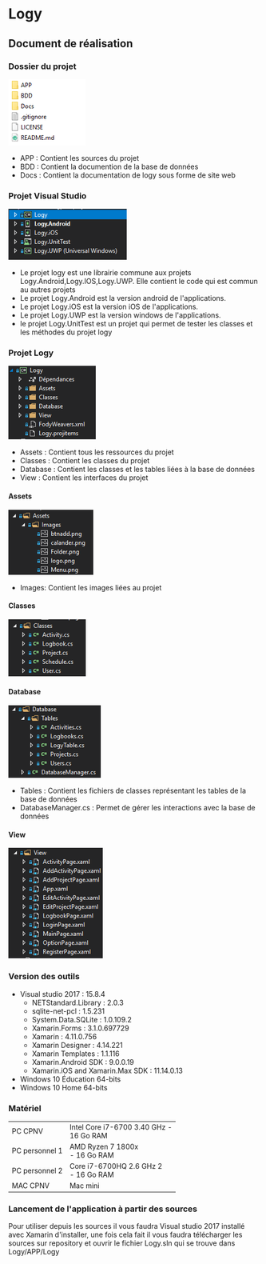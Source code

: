 # Logy
## Document de réalisation

### Dossier du projet

![](./images/Architecture/main.png)

* APP : Contient les sources du projet
* BDD : Contient la documention de la base de données
* Docs : Contient la documentation de logy sous forme de site web

### Projet Visual Studio

![](./images/Projet/projets.png)

* Le projet logy est une librairie commune aux projets Logy.Android,Logy.IOS,Logy.UWP. Elle contient le code qui est commun au autres projets
* Le projet Logy.Android est la version android de l'applications.
* Le projet Logy.iOS est la version iOS de l'applications.
* Le projet Logy.UWP est la version windows de l'applications.
* le projet Logy.UnitTest est un projet qui permet de tester les classes et les méthodes du projet logy

### Projet Logy

![](./images/Projet/logy.png)

* Assets : Contient tous les ressources du projet
* Classes : Contient les classes du projet
* Database : Contient les classes et les tables liées à la base de données
* View : Contient les interfaces du projet

#### Assets

![](./images/Projet/assets.png)

* Images: Contient les images liées au projet

#### Classes

![](./images/Projet/Classes.png)

#### Database

![](./images/Projet/database.png)

* Tables : Contient les fichiers de classes représentant les tables de la base de données
* DatabaseManager.cs : Permet de gérer les interactions avec la base de données

#### View

![](./images/Projet/view.png)

### Version des outils

* Visual studio 2017 : 15.8.4
  * NETStandard.Library : 2.0.3
  * sqlite-net-pcl : 1.5.231
  * System.Data.SQLite : 1.0.109.2
  * Xamarin.Forms : 3.1.0.697729
  * Xamarin : 4.11.0.756
  * Xamarin Designer : 4.14.221
  * Xamarin Templates : 1.1.116
  * Xamarin.Android SDK : 9.0.0.19
  * Xamarin.iOS and Xamarin.Max SDK : 11.14.0.13
* Windows 10 Éducation 64-bits
* Windows 10 Home 64-bits

### Matériel

|    |     |
|----|-----|
|PC CPNV|Intel Core i7-6700 3.40 GHz - <br> 16 Go RAM|
|PC personnel 1|AMD Ryzen 7 1800x <br> - 16 Go RAM|
|PC personnel 2|Core i7-6700HQ 2.6 GHz 2 <br> - 16 Go RAM|
|MAC CPNV|Mac mini|

### Lancement de l'application à partir des sources

Pour utiliser depuis les sources il vous faudra Visual studio 2017 installé avec Xamarin d'installer, une fois cela fait il vous faudra télécharger les sources sur repository et ouvrir le fichier Logy.sln qui se trouve dans Logy/APP/Logy
